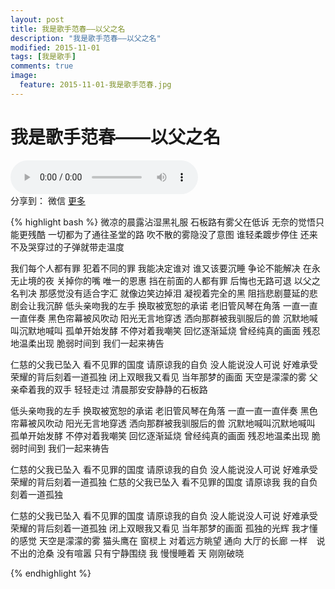 ```yaml
---
layout: post
title: 我是歌手范春——以父之名
description: "我是歌手范春——以父之名"
modified: 2015-11-01
tags: [我是歌手]
comments: true
image:
  feature: 2015-11-01-我是歌手范春.jpg
---
```


# 我是歌手范春——以父之名

<audio controls>
  <source src="{{ site.url }}/songs/以父之名.ogg" ></source>
  <source src="{{ site.url }}/songs/以父之名.mp3" ></source>
</audio>
<div id="ckepop">
<span class="jiathis_txt">分享到：</span>
<a class="jiathis_button_weixin">微信</a> 
<a href="http://www.jiathis.com/share"  class="jiathis jiathis_txt jiathis_separator jtico jtico_jiathis" target="_blank">更多</a>
<a class="jiathis_counter_style"></a> </div> 
<script type="text/javascript" src="http://v3.jiathis.com/code/jia.js?uid=1" charset="utf-8"></script>

{% highlight bash %}
微凉的晨露沾湿黑礼服
石板路有雾父在低诉
无奈的觉悟只能更残酷
一切都为了通往圣堂的路
吹不散的雾隐没了意图
谁轻柔踱步停住
还来不及哭穿过的子弹就带走温度

我们每个人都有罪
犯着不同的罪
我能决定谁对
谁又该要沉睡
争论不能解决
在永无止境的夜
关掉你的嘴
唯一的恩惠
挡在前面的人都有罪
后悔也无路可退
以父之名判决
那感觉没有适合字汇
就像边笑边掉泪
凝视着完全的黑
阻挡悲剧蔓延的悲剧会让我沉醉
低头亲吻我的左手
换取被宽恕的承诺
老旧管风琴在角落
一直一直一直伴奏
黑色帘幕被风吹动
阳光无言地穿透
洒向那群被我驯服后的兽
沉默地喊叫沉默地喊叫
孤单开始发酵
不停对着我嘲笑
回忆逐渐延烧
曾经纯真的画面
残忍地温柔出现
脆弱时间到
我们一起来祷告

仁慈的父我已坠入
看不见罪的国度
请原谅我的自负
没人能说没人可说
好难承受
荣耀的背后刻着一道孤独
闭上双眼我又看见
当年那梦的画面
天空是濛濛的雾
父亲牵着我的双手
轻轻走过
清晨那安安静静的石板路

低头亲吻我的左手
换取被宽恕的承诺
老旧管风琴在角落
一直一直一直伴奏
黑色帘幕被风吹动
阳光无言地穿透
洒向那群被我驯服后的兽
沉默地喊叫沉默地喊叫
孤单开始发酵
不停对着我嘲笑
回忆逐渐延烧
曾经纯真的画面
残忍地温柔出现
脆弱时间到
我们一起来祷告

仁慈的父我已坠入
看不见罪的国度
请原谅我的自负
没人能说没人可说
好难承受
荣耀的背后刻着一道孤独
仁慈的父我已坠入
看不见罪的国度
请原谅我 我的自负
刻着一道孤独

仁慈的父我已坠入
看不见罪的国度
请原谅我的自负
没人能说没人可说
好难承受
荣耀的背后刻着一道孤独
闭上双眼我又看见 当年那梦的画面
孤独的光辉 我才懂的感觉
天空是濛濛的雾
猫头鹰在 窗棂上 对着远方眺望
通向 大厅的长廊
一样　说不出的沧桑
没有喧嚣 只有宁静围绕
我 慢慢睡着 天 刚刚破晓

{% endhighlight %}